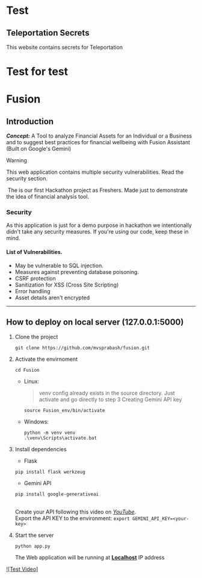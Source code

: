 # Test

## Teleportation Secrets

This website contains secrets for Teleportation


# **Test for test**

# Fusion

## Introduction

***Concept:*** A Tool to analyze Financial Assets for an Individual or a Business and to suggest best practices for financial wellbeing with Fusion Assistant (Built on Google's Gemini)

>[!WARNING]
>This web application contains multiple security vulnerabilities. Read the security section.

&nbsp;The is our first Hackathon project as Freshers. Made just to demonstrate the idea of financial analysis tool.



### Security
As this application is just for a demo purpose in hackathon we intentionally didn't take any security measures. If you're using our code, keep these in mind.

#### List of Vulnerabilities.
- May be vulnerable to SQL injection.
- Measures against preventing database poisoning.
- CSRF protection
- Sanitization for XSS (Cross Site Scripting)
- Error handling
- Asset details aren't encrypted

---

## How to deploy on local server (127.0.0.1:5000)

1. Clone the project
	```
	git clone https://github.com/mvsprabash/fusion.git
	```

2. Activate the envirnoment
    ```
	cd Fusion
	```

    - Linux:<br>
        > venv config already exists in the source directory. Just activate and go directly to step 3 Creating Gemini API key<br>
        
        ```
		source Fusion_env/bin/activate
		```
    - Windows:<br>
        ```
        python -m venv venv
        .\venv\Scripts\activate.bat
        ```


3. Install dependencies
    - Flask
    ```
	pip install flask werkzeug
	```
    - Gemini API
    ```
	pip install google-generativeai
	```
    <br> Create your API following this video on *[YouTube](https://www.youtube.com/watch?v=pTcunloZ-_o)*.
    <br> Export the API KEY to the environment: `export GEMINI_API_KEY=<your-key>`

4. Start the server
    ```
	python app.py
	```
    The Web application will be running at **[Localhost](http://127.0.0.1:5000/)** IP address


[![Test Video]](https://github.com/MVSPrabash/Fusion/blob/main/Fusion.webm)
